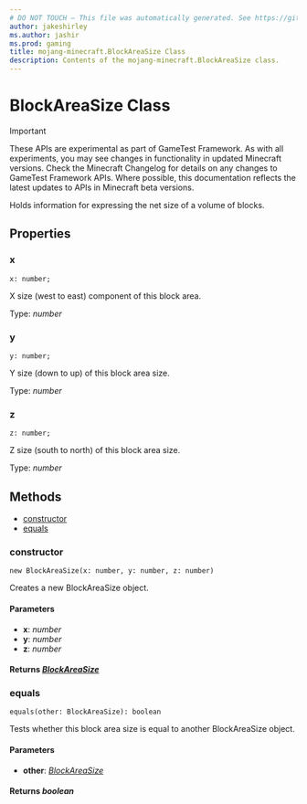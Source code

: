 ```yaml
---
# DO NOT TOUCH — This file was automatically generated. See https://github.com/Mojang/MinecraftScriptingApiDocsGenerator to modify descriptions, examples, etc.
author: jakeshirley
ms.author: jashir
ms.prod: gaming
title: mojang-minecraft.BlockAreaSize Class
description: Contents of the mojang-minecraft.BlockAreaSize class.
---
```

# BlockAreaSize Class
>[!IMPORTANT]
>These APIs are experimental as part of GameTest Framework. As with all experiments, you may see changes in functionality in updated Minecraft versions. Check the Minecraft Changelog for details on any changes to GameTest Framework APIs. Where possible, this documentation reflects the latest updates to APIs in Minecraft beta versions.

Holds information for expressing the net size of a volume of blocks.

## Properties
### **x**
`x: number;`

X size (west to east) component of this block area.

Type: *number*


### **y**
`y: number;`

Y size (down to up) of this block area size.

Type: *number*


### **z**
`z: number;`

Z size (south to north) of this block area size.

Type: *number*



## Methods
- [constructor](#constructor)
- [equals](#equals)
  
### **constructor**
`
new BlockAreaSize(x: number, y: number, z: number)
`

Creates a new BlockAreaSize object.
#### **Parameters**
- **x**: *number*
- **y**: *number*
- **z**: *number*

#### **Returns** [*BlockAreaSize*](BlockAreaSize.md)


### **equals**
`
equals(other: BlockAreaSize): boolean
`

Tests whether this block area size is equal to another BlockAreaSize object.
#### **Parameters**
- **other**: [*BlockAreaSize*](BlockAreaSize.md)

#### **Returns** *boolean*



